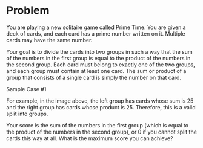 # Problem

You are playing a new solitaire game called Prime Time. You are given a deck of cards, and each card has a prime number written on it. Multiple cards may have the same number.

Your goal is to divide the cards into two groups in such a way that the sum of the numbers in the first group is equal to the product of the numbers in the second group. Each card must belong to exactly one of the two groups, and each group must contain at least one card. The sum or product of a group that consists of a single card is simply the number on that card.

Sample Case #1

For example, in the image above, the left group has cards whose sum is 25
and the right group has cards whose product is 25. Therefore, this is a valid split into groups.

Your score is the sum of the numbers in the first group (which is equal to the product of the numbers in the second group), or 0 if you cannot split the cards this way at all. What is the maximum score you can achieve?
